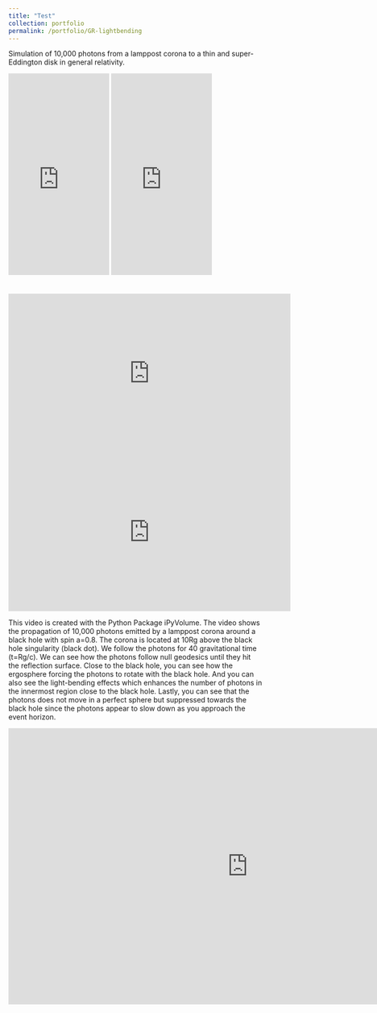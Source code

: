 ```yaml
---
title: "Test"
collection: portfolio
permalink: /portfolio/GR-lightbending
---
```



Simulation of 10,000 photons from a lamppost corona to a thin and super-Eddington disk in general relativity. 
<div class="video_wrapper"> 
<iframe width="200" height="400" src="https://www.youtube.com/embed/BFdu8k88fXs" title="Super-Eddington Disk" frameborder="0"></iframe>
<iframe width="200" height="400" src="https://www.youtube.com/embed/RYWbcVQG_Ww" title="Thin Disk" frameborder="0" ></iframe> 
</div>




<div class="container">
  <br>
  <br>
<div class="row">
  <div class="col-sm-6">
    <div class="video-container">
    <iframe width="560" height="315" src="https://www.youtube.com/embed/SMKPKGW083c?controls=0" frameborder="0" allow="accelerometer; autoplay; encrypted-media; gyroscope; picture-in-picture" allowfullscreen></iframe>
    </div>
  </div>
  <div class="col-sm-6">
    <div class="video-container">
<iframe width="560" height="315" src="https://www.youtube.com/embed/DGQwd1_dpuc?controls=0" frameborder="0" allow="accelerometer; autoplay; encrypted-media; gyroscope; picture-in-picture" allowfullscreen></iframe>
    </div>
  </div>
</div>
</div>















This video is created with the Python Package iPyVolume. 
The video shows the propagation of 10,000 photons emitted by a lamppost corona around a black hole with spin a=0.8. The corona is located at 10Rg above the black hole singularity (black dot). We follow the photons for 40 gravitational time (t=Rg/c).
We can see how the photons follow null geodesics until they hit the reflection surface. Close to the black hole, you can see how the ergosphere forcing the photons to rotate with the black hole. And you can also see the light-bending effects which enhances the number of photons in the innermost region close to the black hole. Lastly, you can see that the photons does not move in a perfect sphere but suppressed towards the black hole since the photons appear to slow down as you approach the event horizon.



<iframe width="950" height="548" src="https://www.youtube.com/embed/BFdu8k88fXs" title="Simulation of 10,000 Photons from a Lamppost Corona to a Super-Eddington Disk in General Relativity" frameborder="0" allow="accelerometer; autoplay; clipboard-write; encrypted-media; gyroscope; picture-in-picture"></iframe>
